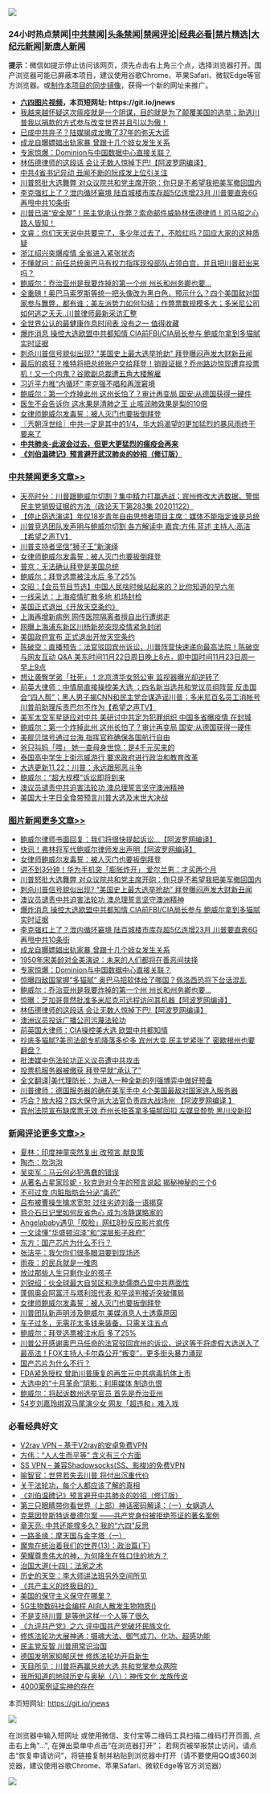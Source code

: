 ![](https://raw.githubusercontent.com/fqnews/bnews/master/64photo/fqnews-qr.jpg)

<div id="tt">
<h3>24小时热点禁闻|<a href="#%E4%B8%AD%E5%85%B1%E7%A6%81%E9%97%BB%E6%9B%B4%E5%A4%9A%E6%96%87%E7%AB%A0">中共禁闻</a>|<a href="#%E5%9B%BE%E7%89%87%E6%96%B0%E9%97%BB%E6%9B%B4%E5%A4%9A%E6%96%87%E7%AB%A0">头条禁闻</a>|<a href="#%E6%96%B0%E9%97%BB%E8%AF%84%E8%AE%BA%E6%9B%B4%E5%A4%9A%E6%96%87%E7%AB%A0">禁闻评论|<a href="#%E5%BF%85%E7%9C%8B%E7%BB%8F%E5%85%B8%E5%A5%BD%E6%96%87">经典必看|<a href="/video.md#%E7%A6%81%E7%89%87%E7%B2%BE%E9%80%89">禁片精选</a>|<a href="https://github.com/fqnews/djy/blob/master/gb/nf1351518.md#1">大纪元新闻</a>|<a href="https://github.com/fqnews/ntdtv/blob/master/gb/prog204.md#1">新唐人新闻</a></h3>
<div><b>提示：</b>微信如提示停止访问该网页，须先点击右上角三个点，选择浏览器打开。国产浏览器可能已屏蔽本项目，建议使用谷歌Chrome、苹果Safari、微软Edge等官方浏览器。或<a href="https://github.com/fqnews/bnews/blob/master/%E5%88%B6%E4%BD%9Cgit%E7%A6%81%E9%97%BB%E9%95%9C%E5%83%8F.md">制作本项目的同步镜像</a>，获得一个新的网址来推广。</div>
<ul>
<li><b><a href="http://d1.bdrive.tk/64.mp4" target="_blank">六四图片视频</a>，本页短网址: https://git.io/jnews</b></li>
<li><a href="/bannedvideo/20201122/1435185.md">我越来越怀疑这次瘟疫就是一个阴谋，目的就是为了颠覆美国的选举；助选川普我以捐款的方式参与改变世界并且引以为傲！</a></li>
<li><a href="/comments/20201122/1435095.md">已成中共弃子？陆媒揭成龙撒了37年的弥天大谎</a></li>
<li><a href="/topimagenews/20201122/1435200.md">成龙自曝嫖娼出轨家暴 曾跟十几个妓女发生关系</a></li>
<li><a href="/topimagenews/20201122/1435087.md">专家惊爆：Dominion与中国数据中心直接关联？</a></li>
<li><a href="/topimagenews/20201122/1435068.md">林伍德律师的这段话 会让无数人惊掉下巴!【阿波罗网编译】</a></li>
<li><a href="/cnnews/20201122/1435205.md">中共4省书记异动 丑闻不断的阮成发上位引关注</a></li>
<li><a href="/topimagenews/20201123/1435372.md">川普怒批大选舞弊 对众议院共和党主席开砲：你只是不希望我把美军撤回国内</a></li>
<li><a href="/topimagenews/20201122/1435236.md">李克强杠上了？泄内循环窘境 陆百城楼市库存超5亿连增23月 川普要直奔6G再甩中共10条街</a></li>
<li><a href="/bannedvideo/20201122/1435186.md">川普已进“安全屋”！民主党承认作弊？索命邮件威胁林伍德律师！司马昭之心路人皆知！</a></li>
<li><a href="/bannedvideo/20201122/1435180.md">文睿：你们天天说中共要完了，多少年过去了，不脸红吗？回应大家的这种质疑</a></li>
<li><a href="/cbnews/20201122/1435255.md">浙江绍兴突爆疫情 全省进入紧张状态</a></li>
<li><a href="/bannedvideo/20201123/1435332.md">不懂就问：前任总统奥巴马有权力指挥现役部队占领白宫，并且把川普赶出来吗？</a></li>
<li><a href="/topimagenews/20201122/1435081.md">鲍威尔：乔治亚州是我要炸掉的第一个州 州长和州务卿也要...</a></li>
<li><a href="/bannedvideo/20201122/1435179.md">全重磅！奥巴马索罗斯等统一把头像改为黑白色，预示什么？四个美国敌对国家参与舞弊，都有谁；美左派势力如何勾结；作弊票数规模多大；多米尼公司如何逃之夭夭..川普律师最新采访汇整</a></li>
<li><a href="/health/20201122/1435088.md">全世界公认的最健康作息时间表 没有之一 值得收藏</a></li>
<li><a href="/topimagenews/20201122/1435305.md">爆炸消息 操控大选欧盟中共都知情 CIA前FBI/CIA局长参与 鲍威尔拿到多猫腻实时证据</a></li>
<li><a href="/topimagenews/20201123/1435362.md">刺杀川普信号貌似出现? "美国史上最大选举抢劫" 拜登曝闷声发大财新丑闻</a></li>
<li><a href="/cbnews/20201122/1435132.md">最后的疯狂？推特将把总统账户交给拜登！销毁证据？乔州路边惊现遭弃投票机！又一个内鬼？谷歌副总裁遭五角大楼解雇</a></li>
<li><a href="/comments/20201122/1435074.md">习近平力推“内循环” 李克强不唱和再泄窘境</a></li>
<li><a href="/cbnews/20201123/1435363.md">鲍威尔：第一个炸掉此州 这州长怕了？审计再变局 国安:从德国获得一硬件</a></li>
<li><a href="/health/20201122/1435090.md">医生不会告诉你 这水果是清肺之王 止咳润肺效果是梨的10倍</a></li>
<li><a href="/comments/20201123/1435422.md">女律师鲍威尔发毒誓：被人灭门也要扳倒拜登</a></li>
<li><a href="/ssgc/20201123/1435379.md">〖兲朝浮世绘〗中共一定是其中的1/4，华大妈渴望的更加猛烈的暴风雨终于要来了</a></li>
<li><b><a href="/comments/20200211/1275071.md" target="_blank">中共肺炎-此波会过去，但更大更猛烈的瘟疫会再来</a></b></li>
<li><b><a href="/comments/20200207/1272816.md" target="_blank">《刘伯温碑记》预言避开武汉肺炎的妙招（修订版）</a></b></li>
</ul>
</div>

<div class="catlist">
<h3><a href="/cbnews/" target="_blank">中共禁闻</a><span><a href="/cbnews/" target="_blank" rel="nofollow">更多文章>></a></span></h3>
<ul>
<li><a href="/cbnews/20201123/1435528.md" target="_blank">天亮时分：川普跟鲍威尔切割？集中精力打赢选战；宾州修改大选数据，警惕民主党销毁证据的方法（政论天下第283集 20201122）</a></li>
<li><a href="/cbnews/20201123/1435480.md" target="_blank">【停止窃选演讲】年仅18岁青年自由思想者项目主席：媒体不能指定谁是总统</a></li>
<li><a href="/cbnews/20201123/1435479.md" target="_blank">川普竞选团队发声明与鲍威尔切割 各方解读中 嘉宾:方伟 蓝述 主持人:高洁【希望之声TV】</a></li>
<li><a href="/cbnews/20201123/1435433.md" target="_blank">川普支持者坚信“狮子王”新演绎</a></li>
<li><a href="/comments/20201123/1435422.md" target="_blank">女律师鲍威尔发毒誓：被人灭门也要扳倒拜登</a></li>
<li><a href="/cbnews/20201123/1435423.md" target="_blank">普京：无法确认拜登是美国总统</a></li>
<li><a href="/comments/20201123/1435357.md" target="_blank">鲍威尔：拜登选票被注水后 多了25%</a></li>
<li><a href="/cbnews/20201123/1435431.md" target="_blank">文昭：【会员节目节选】中国人民啥时候站起来的？比你知道的早六年</a></li>
<li><a href="/cbnews/20201123/1435420.md" target="_blank">一线采访：上海疫情扩散多地 机场封检</a></li>
<li><a href="/cbnews/20201123/1435419.md" target="_blank">美国正式退出《开放天空条约》</a></li>
<li><a href="/cbnews/20201123/1435410.md" target="_blank">上海再增新病例 网传医院隔离者擅自出行遭绑走</a></li>
<li><a href="/cbnews/20201123/1435409.md" target="_blank">网曝上海浦东新区川杨新苑突现疫情紧急封闭</a></li>
<li><a href="/cbnews/20201123/1435391.md" target="_blank">美国政府宣布 正式退出开放天空条约</a></li>
<li><a href="/cbnews/20201123/1435389.md" target="_blank">陈破空：直播预告：法官驳回宾州诉讼，川普阵营快速递向最高法院！陈破空与网友互动 Q&amp;A 美东时间11月22日周日晚上8点，即中国时间11月23日周一早上9点</a></li>
<li><a href="/cbnews/20201123/1435382.md" target="_blank">想让袭臀学弟「社死」！北京清华女怒公审 监视器曝光却逆转了</a></li>
<li><a href="/cbnews/20201123/1435380.md" target="_blank">前英大律师：中情局直接操控美大选 ；四名新当选共和党议员组阵营 反击国会“四人帮”；黑人男子揭CNN和民主党合谋造谣川普；多米尼百名员工消帐号  川普前助理斥责巴尔不作为【希望之声TV】</a></li>
<li><a href="/cbnews/20201123/1435364.md" target="_blank">美军太空军星链应对中共 美研讨中共定为犯罪组织 中国多省曝疫情 在封城</a></li>
<li><a href="/cbnews/20201123/1435363.md" target="_blank">鲍威尔：第一个炸掉此州 这州长怕了？审计再变局 国安:从德国获得一硬件</a></li>
<li><a href="/cbnews/20201123/1435346.md" target="_blank">美舰贝瑞号通过台海 指挥官称确保各国航行自由</a></li>
<li><a href="/cbnews/20201123/1435345.md" target="_blank">爸只叫妈「喂」 她一查母身世惊：是4千元买来的</a></li>
<li><a href="/cbnews/20201123/1435340.md" target="_blank">泰国高中学生上街示威游行 要求政府进行政治和教育改革</a></li>
<li><a href="/cbnews/20201123/1435334.md" target="_blank">大选更新11.22：川普：永远跟邪恶斗争</a></li>
<li><a href="/cbnews/20201123/1435317.md" target="_blank">鲍威尔：“超大规模”诉讼即将到来</a></li>
<li><a href="/comments/20201122/1435307.md" target="_blank">澳议员谴责中共迫害法轮功 澳总理誓言坚守澳洲精神</a></li>
<li><a href="/cbnews/20201122/1435237.md" target="_blank">美国大十字日全食带预言川普大选及末世大决战</a></li>

</ul>
</div>
<div class="catlist">
<h3><a href="/topimagenews/" target="_blank">图片新闻</a><span><a href="/topimagenews/" target="_blank" rel="nofollow">更多文章>></a></span></h3>
<ul>
<li><a href="/topimagenews/20201123/1435545.md" target="_blank">鲍威尔律师书面回复：我们将很快提起诉讼…【阿波罗网编译】</a></li>
<li><a href="/topimagenews/20201123/1435530.md" target="_blank">快讯！弗林将军代鲍威尔律师发出声明【阿波罗网编译】</a></li>
<li><a href="/comments/20201123/1435422.md" target="_blank">女律师鲍威尔发毒誓：被人灭门也要扳倒拜登</a></li>
<li><a href="/topimagenews/20201123/1435381.md" target="_blank">讲不到3分钟！华为手机突「膨胀炸开」 爱尔兰男：才买两个月</a></li>
<li><a href="/topimagenews/20201123/1435372.md" target="_blank">川普怒批大选舞弊 对众议院共和党主席开砲：你只是不希望我把美军撤回国内</a></li>
<li><a href="/topimagenews/20201123/1435362.md" target="_blank">刺杀川普信号貌似出现? &#8220;美国史上最大选举抢劫&#8221; 拜登曝闷声发大财新丑闻</a></li>
<li><a href="/comments/20201122/1435307.md" target="_blank">澳议员谴责中共迫害法轮功 澳总理誓言坚守澳洲精神</a></li>
<li><a href="/topimagenews/20201122/1435305.md" target="_blank">爆炸消息 操控大选欧盟中共都知情 CIA前FBI/CIA局长参与 鲍威尔拿到多猫腻实时证据</a></li>
<li><a href="/topimagenews/20201122/1435236.md" target="_blank">李克强杠上了？泄内循环窘境 陆百城楼市库存超5亿连增23月 川普要直奔6G再甩中共10条街</a></li>
<li><a href="/topimagenews/20201122/1435200.md" target="_blank">成龙自曝嫖娼出轨家暴 曾跟十几个妓女发生关系</a></li>
<li><a href="/topimagenews/20201122/1435110.md" target="_blank">1950年宋美龄对全美演说：未来的人们都将在善恶间抉择</a></li>
<li><a href="/topimagenews/20201122/1435087.md" target="_blank">专家惊爆：Dominion与中国数据中心直接关联？</a></li>
<li><a href="/topimagenews/20201122/1435086.md" target="_blank">惊曝四敌国掌握&#8221;多猫腻&#8221; 奥巴马把软体给了哪国？佩洛西恐将下台话混乱</a></li>
<li><a href="/topimagenews/20201122/1435081.md" target="_blank">鲍威尔：乔治亚州是我要炸掉的第一个州 州长和州务卿也要&#8230;</a></li>
<li><a href="/topimagenews/20201122/1435080.md" target="_blank">惊曝：芝加哥竟然批准多米尼克可远程访问其机器【阿波罗网编译】</a></li>
<li><a href="/topimagenews/20201122/1435068.md" target="_blank">林伍德律师的这段话 会让无数人惊掉下巴!【阿波罗网编译】</a></li>
<li><a href="/topimagenews/20201122/1435002.md" target="_blank">澳洲议员投诉广播公司污蔑法轮功</a></li>
<li><a href="/comments/20201122/1434994.md" target="_blank">前英国大律师：CIA操控美大选 欧盟中共都知情</a></li>
<li><a href="/topimagenews/20201122/1434900.md" target="_blank">抄底多猫腻?美司法部专机降落多伦多 宾州大变 民主党紧张了 密歇根州也要翻盘？</a></li>
<li><a href="/comments/20201121/1434789.md" target="_blank">批澳媒中伤法轮功正义议员遭中共攻击</a></li>
<li><a href="/topimagenews/20201121/1434715.md" target="_blank">投票机服务器被缴获 拜登早就“承认了”</a></li>
<li><a href="/topimagenews/20201121/1434709.md" target="_blank">全文翻译|美代理防长：为进入一种全新的列强博弈中做好预备</a></li>
<li><a href="/topimagenews/20201121/1434652.md" target="_blank">川普律师：德国服务器的确在美军手中 4个美国最敌对国家连入服务器</a></li>
<li><a href="/topimagenews/20201121/1434630.md" target="_blank">巧合？放大招？四大保守派大法官负责四大战场州 【阿波罗网编译 】</a></li>
<li><a href="/topimagenews/20201121/1434367.md" target="_blank">宾州法院宣布缺席票无效 乔州长拒答拿多猫腻回扣 左媒显颓势 黑川没新招</a></li>

</ul>
</div>
<div class="catlist">
<h3><a href="/comments/" target="_blank">新闻评论</a><span><a href="/comments/" target="_blank" rel="nofollow">更多文章>></a></span></h3>
<ul>
<li><a href="/comments/20201123/1435539.md" target="_blank">夏林：印度神童突然复出 改预言 献良策</a></li>
<li><a href="/comments/20201123/1435538.md" target="_blank">陶杰：吹泡泡</a></li>
<li><a href="/comments/20201123/1435537.md" target="_blank">吴奕军：马云何必犯愚蠢的错误</a></li>
<li><a href="/comments/20201123/1435536.md" target="_blank">从著名占星家珍妮・狄克逊对今年的预言说起 揭秘神秘的三个6</a></li>
<li><a href="/comments/20201123/1435529.md" target="_blank">不可过食 内脏脂肪会分泌“毒药”</a></li>
<li><a href="/comments/20201123/1435522.md" target="_blank">吕布被曹操生擒求宽恕 过往劣迹刘备一语揭穿</a></li>
<li><a href="/comments/20201123/1435521.md" target="_blank">蒋介石日记里如何反省色心 成为冷静谋略家的</a></li>
<li><a href="/comments/20201123/1435520.md" target="_blank">Angelababy遇见「胶脸」网红8秒反应影片疯传</a></li>
<li><a href="/comments/20201123/1435517.md" target="_blank">一文读懂“华盛顿沼泽”和“深层影子政府”</a></li>
<li><a href="/comments/20201123/1435516.md" target="_blank">东方：国产芯片为什么不行？</a></li>
<li><a href="/comments/20201123/1435514.md" target="_blank">张洁平：我欠你们很多眼泪要到现场还</a></li>
<li><a href="/comments/20201123/1435513.md" target="_blank">雨夜：的民兵就是一堆肉</a></li>
<li><a href="/comments/20201123/1435474.md" target="_blank">放过那些人生只剩作业的孩子</a></li>
<li><a href="/comments/20201123/1435455.md" target="_blank">刘锐绍：伙全球最大自贸区和洗劫儒商凸显中共两面性</a></li>
<li><a href="/comments/20201123/1435454.md" target="_blank">蓬佩奥会阿富汗与塔利班代表 和平谈判接近突破僵局</a></li>
<li><a href="/comments/20201123/1435422.md" target="_blank">女律师鲍威尔发毒誓：被人灭门也要扳倒拜登</a></li>
<li><a href="/comments/20201123/1435440.md" target="_blank">川普团队新声明涉及鲍威尔 美媒消息人士透露原因</a></li>
<li><a href="/comments/20201123/1435439.md" target="_blank">车子过冬，无需花太多钱来装备，只需关注五点</a></li>
<li><a href="/comments/20201123/1435357.md" target="_blank">鲍威尔：拜登选票被注水后 多了25%</a></li>
<li><a href="/comments/20201123/1435356.md" target="_blank">川普公开感谢奥巴马任命的法官驳回宾州的诉讼，说这等于将虚假大选送入了最高法！FOX主持人卡尔森公开“叛变”，更多街头暴力涌现</a></li>
<li><a href="/comments/20201123/1435427.md" target="_blank">国产芯片为什么不行？</a></li>
<li><a href="/comments/20201123/1435425.md" target="_blank">FDA紧急授权 曾助川普康复的再生元中共病毒抗体上市</a></li>
<li><a href="/comments/20201123/1435408.md" target="_blank">大选中的“十月革命”阴影：利用媒体 制造仇恨</a></li>
<li><a href="/comments/20201123/1435405.md" target="_blank">鲍威尔：将起诉数州选举官员 首先是乔治亚州</a></li>
<li><a href="/comments/20201123/1435404.md" target="_blank">54岁刘嘉玲绑双马尾演少女 网友「超违和」难入戏</a></li>

</ul>
</div>

<div class="catlist">
<h3>必看经典好文</h3>
<ul>
<li><a href="/comments/20200112/1257608.md" target="_blank">V2ray VPN &#8211; 基于V2ray的安卓免费VPN</a></li>
<li><a href="/comments/20200720/1363377.md" target="_blank">方伟：“人人生而平等” 含义有三个方面</a></li>
<li><a href="/comments/20191231/1250654.md" target="_blank">SS VPN &#8211; 兼容Shadowsocks(SS、影梭)的免费VPN</a></li>
<li><a href="/comments/20201111/1429066.md" target="_blank">喻智官：世界若失去川普 将付出沉重代价</a></li>
<li><a href="/topimagenews/20161125/619230.md" target="_blank">关于法轮功，每个人都应该了解的真相</a></li>
<li><a href="/comments/20200207/1272816.md" target="_blank">《刘伯温碑记》预言避开中共肺炎的妙招（修订版）</a></li>
<li><a href="/comments/20200426/1319648.md" target="_blank">第三只眼睛带你看世界（上部）神话密码解译：（一）女娲造人</a></li>
<li><a href="/comments/20201010/1411225.md" target="_blank">克莱因登斯特诉曼德尔案 ——共产党身份被拒绝签证的著名案例</a></li>
<li><a href="/comments/20200607/1341003.md" target="_blank">章天亮: 中共还能撑多久? 我的“六四”反思</a></li>
<li><a href="/tculture/20160806/568214.md" target="_blank">一路圣缘：摩天国与金字塔（一）</a></li>
<li><a href="/topimagenews/20180602/951960.md" target="_blank">魔鬼在统治着我们的世界(13)：政治篇(下)</a></li>
<li><a href="/comments/20200618/1346830.md" target="_blank">荣耀尊贵伟大的神，为何降生在牲口住的地方？</a></li>
<li><a href="/cbnews/20180320/916962.md" target="_blank">治国大道(十四)：法家之术</a></li>
<li><a href="/tculture/20121025/73064.md" target="_blank">历史的天空：李大师讲法班另外空间所见</a></li>
<li><a href="/bookwiki/20171120/858084.md" target="_blank">《共产主义的终极目的》</a></li>
<li><a href="/lifebaike/20200520/1331379.md" target="_blank">美国的保守主义保守在哪里？</a></li>
<li><a href="/topimagenews/20200527/1335347.md" target="_blank">5G生物数码社会编程 AI向人散发生物物质()</a></li>
<li><a href="/comments/20200716/1361654.md" target="_blank">不是支持川普 是等他这样一个人等了很久</a></li>
<li><a href="/bookonline/20131116/201050.md" target="_blank">《九评共产党》之六 评中国共产党破坏民族文化</a></li>
<li><a href="/comments/20191203/1234383.md" target="_blank">修炼法轮功大展神通：摄魂大法、御气成刀、化功、超感功能</a></li>
<li><a href="/comments/20200621/1348236.md" target="_blank">民主党反智 川普用常识治国</a></li>
<li><a href="/comments/20200722/1364497.md" target="_blank">德国发明家抑郁厌世 修炼法轮功开启新生</a></li>
<li><a href="/comments/20200816/1381118.md" target="_blank">天目所见：川普将再赢总统大选 共和党掌参众两院</a></li>
<li><a href="/topimagenews/20180225/905380.md" target="_blank">我所知道的地球历史与奥秘（八）：神传文化 龙族传说</a></li>
<li><a href="/lifebaike/20201113/1430218.md" target="_blank">4000案例证实神的存在</a></li>

</ul>
</div>

本页短网址: https://git.io/jnews

![](https://raw.githubusercontent.com/fqnews/bnews/master/64photo/fqnews-qr.jpg)

在浏览器中输入短网址 或使用微信、支付宝等二维码工具扫描二维码打开页面, 点击右上角"...", 在弹出菜单中点击“在浏览器打开”； 若网页被举报禁止访问，请点击“恢复申请访问”，将链接复制并粘贴到浏览器中打开（请不要使用QQ或360浏览器，建议使用谷歌Chrome、苹果Safari、微软Edge等官方浏览器）

![](https://raw.githubusercontent.com/fqnews/bnews/master/64photo/wx.jpg)